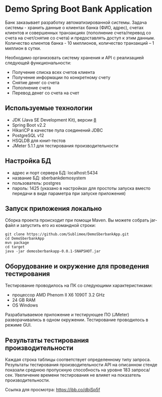 # Demo Spring Boot Bank Application
Банк заказывает разработку автоматизированной системы. Задача системы - хранить данные о клиентах банка (ФИО, адрес), счетах клиентов и совершенных транзакциях (пополнение счета/перевод со счета на счет/снятие со счета) и предоставлять доступ к этим данным. Количество клиентов банка - 10 миллионов, количество транзакций – 1 миллион в сутки.

Необходимо организовать систему хранения и API с реализацией следующей функциональности:
- Получение списка всех счетов клиента
- Получение информации по конкретному счету
- Снятие денег со счета
- Пополнение счета
- Перевод денег со счета на счет

## Используемые технологии
- JDK (Java SE Development Kit), версии [8](https://www.oracle.com/technetwork/java/javase/downloads/jdk8-downloads-2133151.html)
- Spring Boot v2.2
- HikariCP в качестве пула соединений JDBC
- PostgreSQL v12
- HSQLDB для юнит-тестов
- JMeter 5.1.1 для тестирования производительности

## Настройка БД
- адрес и порт сервера БД: localhost:5434
- название БД: sberbankdemosystem
- пользователь: postgres
- пароль: 1425 (указано в настройках для простоты запуска вместо передачи в виде параметра при запуске приложения)

## Запуск приложения локально

Сборка проекта происходит при помощи Maven. Вы можете собрать jar-файл и запустить его из командной строки:

```
git clone https://github.com/Sublimee/DemoSberbankApp.git
cd DemoSberbankApp
mvn package
cd target
java -jar demosberbankapp-0.0.1-SNAPSHOT.jar
```

## Оборудование и окружение для проведения тестирования
Тестирование проводилось на ПК со следующими характеристиками:
- процессор AMD Phenom II X6 1090T 3.2 GHz
- 24 GB RAM
- OS Windows

Разрабатываемое приложение и тестирующее ПО (JMeter) разворачивались в одном окружении. Тестирование проводилось в режиме GUI.

## Результаты тестирования производительности
Каждая строка таблицы соответствует определенному типу запроса. Результаты тестирования производительности API на описанном стенде показали среднюю пропускную способность на уровне 183 запроса/сек.
Увеличение времени тестирования не влияет на показатель производительности.

Ссылка для просмотра: https://ibb.co/dbjSp5f
